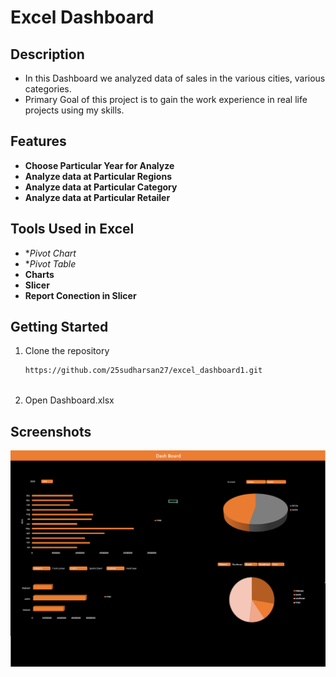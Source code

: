 # Excel Dashboard

## Description
- In this Dashboard we analyzed data of sales in the various cities, various categories.
- Primary Goal of this project is to gain the work experience in real life projects using my skills.

## Features

- **Choose Particular Year for Analyze**
- **Analyze data at Particular Regions**
- **Analyze data at Particular Category**
- **Analyze data at Particular Retailer**

## Tools Used in Excel

- **Pivot Chart*
- **Pivot Table*
- **Charts**
- **Slicer**
- **Report Conection in Slicer**

## Getting Started

1. Clone the repository
    ```bash
    https://github.com/25sudharsan27/excel_dashboard1.git
  
2. Open Dashboard.xlsx

## Screenshots



<img src="dashboard.png">

